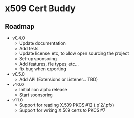 # x509 Cert Buddy

## Roadmap

- v0.4.0
  - Update documentation
  - Add tests
  - Update license, etc, to allow open sourcing the project
  - Set-up sponsoring
  - Add features, file types, etc...
  - fix bug when exporting
- v0.5.0 
  - Add API (Extensions or Listener... TBD)
- v1.0.0 
  - Initial non alpha release
  - Start sponsoring
- v1.1.0 
  - Support for reading X.509 PKCS #12 (.p12/.pfx)
  - Support for writing X.509 certs to PKCS #7